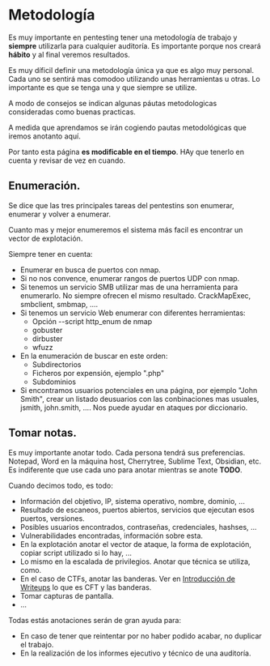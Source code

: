 # Metodología

Es muy importante en pentesting tener una metodología de trabajo y **siempre** utilizarla para cualquier auditoría. Es importante porque nos creará **hábito** y al final veremos resultados.

Es muy díficil definir una metodología única ya que es algo muy personal. Cada uno se sentirá mas comodoo utilizando unas herramientas u otras. Lo importante es que se tenga una y que siempre se utilize.

A modo de consejos se indican algunas páutas metodologicas consideradas como buenas practicas.

A medida que aprendamos se irán cogiendo pautas metodológicas que iremos anotanto aquí.

Por tanto esta página **es modificable en el tiempo**. HAy que tenerlo en cuenta y revisar de vez en cuando.

## Enumeración.

Se dice que las tres principales tareas del pentestins son enumerar, enumerar y volver a enumerar.

Cuanto mas y mejor enumeremos el sistema más facil es encontrar un vector de explotación.

Siempre tener en cuenta:

* Enumerar en busca de puertos con nmap.
* Si no nos convence, enumerar rangos de puertos UDP con nmap.
* Si tenemos un servicio SMB utilizar mas de una herramienta para enumerarlo. No siempre ofrecen el mismo resultado. CrackMapExec, smbclient, smbmap, ....
* Si tenemos un servicio Web enumerar con diferentes herramientas:
    * Opción --script http_enum de nmap
    * gobuster
    * dirbuster
    * wfuzz
* En la enumeración de buscar en este orden:
    * Subdirectorios
    * Ficheros por expensión, ejemplo ".php"
    * Subdominios
* Si encontramos usuarios potenciales en una página, por ejemplo "John Smith", crear un listado deusuarios con las conbinaciones mas usuales, jsmith, john.smith, .... Nos puede ayudar en ataques por diccionario.

## Tomar notas.

Es muy importante anotar todo. Cada persona tendrá sus preferencias. Notepad, Word en la máquina host, Cherrytree, Sublime Text, Obsidian, etc. Es indiferente que use cada uno para anotar mientras se anote **TODO**.

Cuando decimos todo, es todo:

* Información del objetivo, IP, sistema operativo, nombre, dominio, ...
* Resultado de escaneos, puertos abiertos, servicios que ejecutan esos puertos, versiones.
* Posibles usuarios encontrados, contraseñas, credenciales, hashses, ...
* Vulnerabilidades encontradas, información sobre esta.
* En la explotación anotar el vector de ataque, la forma de explotación, copiar script utilizado si lo hay, ...
* Lo mismo en la escalada de privilegios. Anotar que técnica se utiliza, como.
* En el caso de CTFs, anotar las banderas. Ver en [Introducción de Writeups](writeups/introduccion.md) lo que es CFT y las banderas.
* Tomar capturas de pantalla.
* ...

Todas estás anotaciones serán de gran ayuda para:
* En caso de tener que reintentar por no haber podido acabar, no duplicar el trabajo.
* En la realización de los informes ejecutivo y técnico de una auditoría.